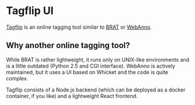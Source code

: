 # Tagflip UI

[Tagflip](https://jupiter.fh-swf.de/tagflip) is an online tagging tool similar to [BRAT](https://brat.nlplab.org/) or [WebAnno](https://webanno.github.io/webanno/).

## Why another online tagging tool?
While BRAT is rather lightweight, it runs only on UNIX-like environments and is a little outdated (Python 2.5 and CGI interface).
WebAnno is actively maintained, but it uses a UI based on Whicket and the code is quite complex.

Tagflip consists of a Node.js backend (which can be deployed as a docker container, if you like) and a lightweight React frontend. 
